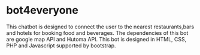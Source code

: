 # bot4everyone
This chatbot is designed to connect the user to the nearest restaurants,bars and hotels for booking food and beverages. The dependencies of this bot are google map API and Hutoma API. This bot is designed in HTML, CSS, PHP and Javascript supported by bootstrap.
